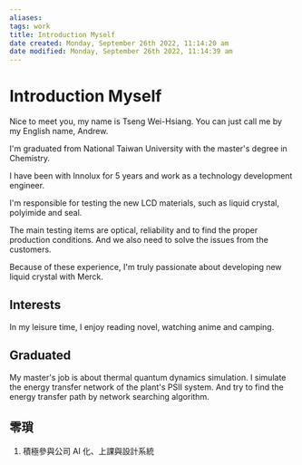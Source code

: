 ```yaml
---
aliases: 
tags: work
title: Introduction Myself
date created: Monday, September 26th 2022, 11:14:20 am
date modified: Monday, September 26th 2022, 11:14:39 am
---
```


# Introduction Myself

Nice to meet you, my name is Tseng Wei-Hsiang. You can just call me by my English name, Andrew.

I'm graduated from National Taiwan University with the master's degree in Chemistry.

I have been with Innolux for 5 years and work as a technology development engineer.

I'm responsible for testing the new LCD materials, such as liquid crystal, polyimide and seal.

The main testing items are optical, reliability and to find the proper production conditions. And we also need to solve the issues from the customers. 

Because of these experience, I'm truly passionate about developing new liquid crystal with Merck.

## Interests

In my leisure time, I enjoy reading novel, watching anime and camping.

## Graduated

My master's job is about thermal quantum dynamics simulation. I simulate the energy transfer network of the plant's PSII system. And try to find the energy transfer path by network searching algorithm.

## 零瑣

1. 積極參與公司 AI 化、上課與設計系統